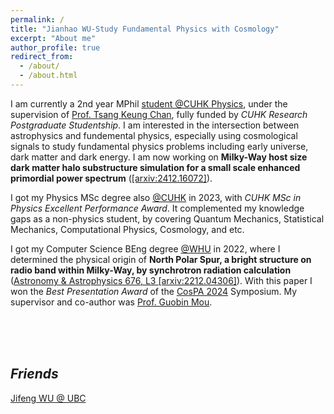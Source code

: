 ```yaml
---
permalink: /
title: "Jianhao WU-Study Fundamental Physics with Cosmology"
excerpt: "About me"
author_profile: true
redirect_from: 
  - /about/
  - /about.html
---
```


I am currently a 2nd year MPhil [student @CUHK Physics](https://newww.phy.cuhk.edu.hk/postgraduate/wu-jianhao), under the supervision of [Prof. Tsang Keung Chan](https://newww.phy.cuhk.edu.hk/teaching_staff/chan-tsang-keung), fully funded by *CUHK Research Postgraduate Studentship*. I am interested in the intersection between astrophysics and fundemental physics, especially using cosmological signals to study fundamental physics problems including early universe, dark matter and dark energy. I am now working on <span style="font-weight: bold;">Milky-Way host size dark matter halo substructure simulation for a small scale enhanced primordial power spectrum</span> ([[arxiv:2412.16072]](https://arxiv.org/abs/2412.16072)).

I got my Physics MSc degree also [@CUHK](https://www.cuhk.edu.hk) in 2023, with *CUHK MSc in Physics Excellent Performance Award*. It complemented my knowledge gaps as a non-physics student, by covering Quantum Mechanics, Statistical Mechanics, Computational Physics, Cosmology, and etc.

I got my Computer Science BEng degree [@WHU](https://en.whu.edu.cn/) in 2022, where I determined the physical origin of <span style="font-weight: bold;">North Polar Spur, a bright structure on radio band within Milky-Way, by synchrotron radiation calculation</span> ([Astronomy & Astrophysics 676, L3 [arxiv:2212.04306]](https://www.aanda.org/articles/aa/full_html/2023/08/aa45401-22/aa45401-22.html)). With this paper I won the *Best Presentation Award* of the [CosPA 2024](https://indico.itp.ac.cn/event/198/overview) Symposium. My supervisor and co-author was [Prof. Guobin Mou](https://astrowhu.github.io/guobinmou).

<br><br><br>

## *Friends*

[Jifeng WU @ UBC](https://jifengwu2k.github.io/)